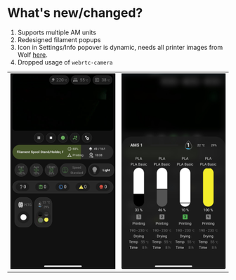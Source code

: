 # What's new/changed?


1. Supports multiple AM units
2. Redesigned filament popups
3. Icon in Settings/Info popover is dynamic, needs all printer images from Wolf [here](https://github.com/WolfwithSword/Bambu-HomeAssistant-Flows/tree/main/files/media/www/media/bambuprinter).
4. Dropped usage of `webrtc-camera`


<table>
    <tbody>
        <tr>
            <td>
                <img src="https://github.com/ErebusOfErebor/HA-X1C-Dashboard/blob/main/dashboard_images/v2_dashboard.jpeg?raw=true">
            </td>
            <td>
                <img src="https://github.com/ErebusOfErebor/HA-X1C-Dashboard/blob/main/dashboard_images/v2_ams_popup.jpeg?raw=true">
            </td>
        </tr>
    </tbody>
</table>